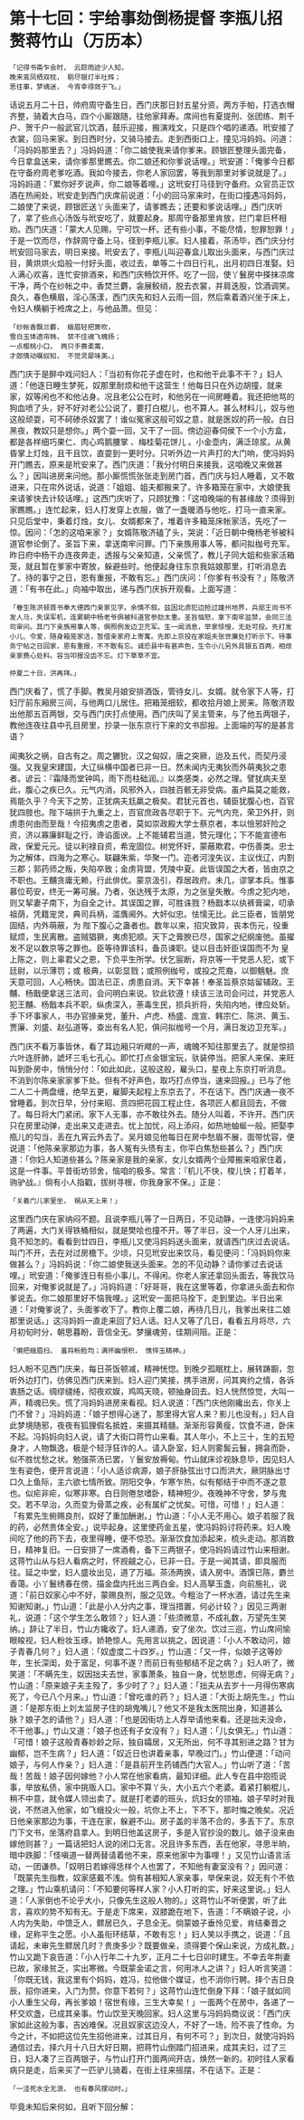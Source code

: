 第十七回：宇给事劾倒杨提督 李瓶儿招赘蒋竹山（万历本）
==============================================

    「记得书斋乍会时， 云踪雨迹少人知，
    晚来鸾凤栖双枕， 剔尽银灯半吐辉；
    思往事，梦魂迷， 今宵幸得效于飞。」

话说五月二十日，帅府周守备生日，西门庆那日封五星分资，两方手帕，打选衣帽齐整，骑着大白马，四个小厮跟随，往他家拜寿。席间也有夏提刑、张团练、荆千户、贺千户一般武官儿饮酒，鼓乐迎接，搬演戏文，只是四个唱的递酒。玳安接了衣裳，回马来家。到日西时分，又骑马接去。走到西街口上，撞见冯妈妈。问道：「冯妈妈那里去？」冯妈妈道：「你二娘使我来请你爹来。顾银匠整理头面完备，今日拿盒送来，请你爹那里瞧去。你二娘还和你爹说话哩。」玳安道：「俺爹今日都在守备府周老爹吃酒。我如今接去，你老人家回罢，等我到那里对爹说就是了。」冯妈妈道：「累你好歹说声，你二娘等着哩。」这玳安打马径到守备府。众官员正饮酒在热闹处，玳安走到西门庆席前说道：「小的回马家来时，在街口撞遇冯妈妈，二娘使了来说，顾银匠送丫头面来了，请爹瞧去；还要和爹说话哩。」西门庆听了，拿了些点心汤饭与玳安吃了，就要起身。那周守备那里肯放，拦门拿巨杯相劝。西门庆道：「蒙大人见赐，宁可饮一杯。还有些小事，不能尽情，恕罪恕罪！」于是一饮而尽，作辞周守备上马，径到李瓶儿家。妇人接着，茶汤毕，西门庆分付玳安回马家去，明日来接。玳安去了，李瓶儿叫迎春盒儿取出头面来，与西门庆过目，黄烘烘火焰般一付好头面，收过去，单等二十四日行礼，出月初四日准娶。妇人满心欢喜，连忙安排酒来，和西门庆畅饮开怀。吃了一回，使丫鬟房中搽抹凉席干净，两个在纱帐之中，香焚兰麝，衾展鲛绡，脱去衣裳，并肩迭股，饮酒调笑。良久，春色横眉，淫心荡漾，西门庆先和妇人云雨一回，然后乘着酒兴坐于床上，令妇人横躺于袵席之上，与他品萧。但见：

    「纱帐香飘兰麝， 蛾眉轻把箫吹，
    雪白玉体透帘帏， 禁不住魂飞魄扬；
    一点樱桃小口， 两只手赛柔荑，
    才郎情动嘱奴知， 不觉灵犀味美。」

西门庆于是醉中戏问妇人：「当初有你花子虚在时，也和他干此事不干？」妇人道：「他逐日睡生梦死，奴那里耐烦和他干这营生！他每日只在外边胡撞，就来家，奴等闲也不和他沾身。况且老公公在时，和他另在一间房睡着。我还把他骂的狗血喷了头，好不好对老公公说了，要打白棍儿，也不算人。甚么材料儿，奴与他这般顽耍，可不砢碜杀奴罢了！谁似冤家这般可奴之意，就是医奴的药一般。白日黑夜，教奴只是想你。」两个耍一回，又干了一回。傍边迎春伺侯下一个小方盒，都是各样细巧果仁、肉心鸡鹅腰掌 、梅桂菊花饼儿 。小金壶内，满泛琼浆。从黄昏掌上灯烛，且干且饮，直耍到一更时分。只听外边一片声打的大门响，使冯妈妈开门瞧去，原来是玳安来了。西门庆道：「我分付明日来接我，这咱晚又来做甚么？」因叫进房来问他。那小厮慌慌张张走到房门首，西门庆与妇人睡着，又不敢进来，只在帘外说话，说道：「姐姐、姐夫都搬来了。许多箱笼在家中，大娘使我来请爹快去计较话哩。」这西门庆听了，只顾犹豫：「这咱晚端的有甚缘故？须得到家瞧瞧。」连忙起来，妇人打发穿上衣服，做了一盏暖酒与他吃，打马一直来家。只见后堂中，秉着灯烛，女儿、女婿都来了，堆着许多箱笼床帐家活，先吃了一惊。因问：「怎的这咱来家？」女婿陈敬济磕了头，哭说：「近日朝中俺杨老爷被科道官参论倒了。圣旨下来，拿送南牢问罪。门下亲族用事人等，都问拟枷号充军。昨日府中杨干办连夜奔走，透报与父亲知道，父亲慌了，教儿子同大姐和些家活箱笼，就且暂在爹家中寄放，躲避些时。他便起身往东京我姑娘那里，打听消息去了。待的事宁之日，恩有重报，不敢有忘。」西门庆问：「你爹有书没有？」陈敬济道：「有书在此。」向袖中取出，递与西门庆拆开观看。上面写道：

    「眷生陈洪顿首书奉大德西门亲家见字。余情不叙。兹因北虏犯边抢过雄州地界，兵部王尚书不发人马，失误军机，连累朝中杨老爷俱被科道官参劾太重。圣旨恼怒，拿下南牢监禁，会同三法司审问。其门下亲族用事人等，俱照例发边卫充军。生一闻消息，举家惊惶，无处可投。先打发小儿、令爱，随身箱笼家活，暂借亲家府上寄寓。先即上京投在家姐夫张世廉处打听示下。待事务宁帖之日回家，恩有重报，不不敢有忘。诚恐县中有甚声色，生令小儿另外具银五百两，相烦亲家费心处料。容当叩报没齿不忘。灯下草草不宜。

    仲夏二十日，洪再拜。」

西门庆看了，慌了手脚。教吴月娘安排酒饭，管待女儿、女婿。就令家下人等，打妇厅前东厢房三间，与他两口儿居住。把箱笼细软，都收拾月娘上房来。陈敬济取出他那五百两银，交与西门庆打点使用。西门庆叫了吴主管来，与了他五两银子，教他连夜往县中孔目房里，抄录一张东京行下来的文书邸报。上面端的写的是甚言语？

闻夷狄之祸，自古有之。周之玁狁，汉之匈奴，唐之突厥，迨及五代，而契丹浸强。又我皇宋建国，大辽纵横中国者已非一日。然未闻内无夷狄而外萌夷狄之患者。谚云：『霜降而堂钟鸣，雨下而柱础润。』以类感类，必然之理。譬犹病夫至此，腹心之疾已久。元气内消，风邪外入，四肢百骸无非受病。虽卢扁莫之能救，焉能久乎？今天下之势，正犹病夫尪羸之极矣。君犹元首也，辅臣犹腹心也，百官犹四肢也。陛下端拱于九重之上，百官庶政各尽职于下。元气内充，荣卫外扞，则虏患何由而至哉！今招夷虏之患者，莫如崇政殿大学士蔡京者，本以憸邪奸险之资，济以寡廉鲜耻之行，谗谄面谀。上不能辅君当道，赞元理化；下不能宣德布政，保爱元元。徒以利禄自资，希宠固位。树党怀奸，蒙蔽欺君，中伤善类。忠士为之解体，四海为之寒心。联翩朱紫，华聚一门。迩者河湟失议，主议伐辽，内割三郡；郭药师之叛，失陷卒致；金虏背盟，凭陵中夏。此皆误国之大者，皆由京之不职也。王黼贪庸无赖，行此俳优。蒙京汲引，荐居政府。未几，谬掌本兵。惟事慕位苟安，终无一筹可展。乃者，张达残于太原，为之张皇失散。今虏之犯内地，则又挈妻子南下，为自全之计。其误国之罪，可胜诛戮？杨戬本以纨裤膏粱，叨承祖荫，凭籍宠灵，典司兵柄，滥膺阃外。大奸似忠。怯懦无比。此三臣者，皆朋党固结，内外萌蔽，为 陛下腹心之蛊者也。数年以来，招灾致异，丧本伤元，役重赋烦，生民离散。盗贼猖獗，夷虏犯顺。天下之膏腴已尽，国家之纪纲废弛。虽擢发不足以数京等之罪也。臣等待罪该科，备员谏职。徒以目击奸臣误国而不为 皇上陈之，则上辜君父之恩，下负平生所学。伏乞宸断，将京等一干党恶人犯，或下廷尉，以示薄罚；或 极典，以彰显戮；或照例枷号，或投之荒裔，以御魑魅。庶天意可回，人心畅快。国法已正，虏患自消。天下幸甚！奉圣旨蔡京姑留辅政。王黼、杨戬便拿送三法司，会问明白来说。钦此钦遵！续该三法司会问过，并党恶人犯王黼、杨戬本兵不职，纵虏深入，荼毒生民，损兵折将，失陷内地，律应处斩。手下坏事家人，书办官掾亲党，董升、卢虎、杨盛、庞宣、韩宗仁、陈洪、黄玉、贾廉、刘盛、赵弘道等，查出有名人犯，俱问拟枷号一个月，满日发边卫充军。」

西门庆不看万事皆休，看了耳边厢只听飕的一声，魂魄不知往那里去了。就是惊损六叶连肝肺，諕坏三毛七孔心。即忙打点金银宝玩，驮装停当。把家人来保、来旺叫到卧房中，悄悄分付：「如此如此，这般这般，雇头口，星夜上东京打听消息。不消到尔陈亲家家爹下处。但有不好声色，取巧打点停当，速来回报。」已与了他二人二十两盘缠，绝早五更，雇脚夫起程上东京去了，不在话下。西门庆通一夜不曾睡着。到次日早，分付来昭、贲四把花园工程止住，各项匠人都且回去，不做了。每日将大门紧闭。家下人无事，亦不敢往外去。随分人叫着，不许开。西门庆只在房里动弹，走出来又走进去。忧上加忧，闷上添闷，如热地蚰蜒一般。把娶李瓶儿的勾当，丢在九宵云外去了。吴月娘见他每日在房中愁眉不展，面带忧容，便说道：「他陈亲家那边为事，各人冤有头债有主，你平白焦愁些甚么？」西门庆道：「你妇人知道些甚么？陈亲家是我的亲家，女儿女婿两个业障搬来咱家住着，这是一件事。平昔街坊邻舍，恼咱的极多。常言：『机儿不快，梭儿快；打着羊，驹驴战。』倘有小人指戳，拔树寻根，你我身家不保。」正是：

    「关着门儿家里坐， 祸从天上来！」

这里西门庆在家纳闷不题。且说李瓶儿等了一日两日，不见动静，一连使冯妈妈来了两遍，大门关得铁桶相似，就是樊哙也撞不开。等了半日，没一个人牙儿出来，竟不知怎的。看看到廿四日，李瓶儿又使冯妈妈送头面来，就请西门庆过去说话。叫门不开，去在对过房檐下。少顷，只见玳安出来饮马，看见便问：「冯妈妈你来做甚么？」冯妈妈说：「你二娘使我送头面来。怎的不见动静？请你爹过去说话哩。」玳安道：「俺爹连日有些小事儿，不得闲。你老人家还拿回头面去，等我饮马回来，对俺爹说就是了。」冯妈妈道：「好哥哥，我在这里等着，你拿进头面去和你爹说去。你二娘那里好不恼我哩。」这玳安一面把马拴下，走到里边。半日出来道：「对俺爹说了，头面爹收下了。教你上覆二娘，再待几日儿，我爹出来往二娘那里说话。」这冯妈妈一直走来回了妇人话。妇人又等了几日，看看五月将尽，六月初旬时分，朝思暮盼，音信全无。梦攘魂劳，佳期间阻。正是：

    「懒把蛾眉扫， 羞将粉脸均；满怀幽恨积， 憔悴玉精神。」

妇人盼不见西门庆来，每日茶饭顿减，精神恍惚。到晚夕孤眠枕上，展转踌蹰，忽听外边打门，彷佛见西门庆来到。妇人迎门笑接，携手进房，问其爽约之情，各诉衷肠之话。绸缪缱绻，彻夜欢娱，鸡鸣天晓，顿抽身回去。妇人恍然惊觉，大叫一声，精魂已失。慌了冯妈妈进房来看视。妇人说道：「西门庆他刚纔出去，你关上门不曾？」冯妈妈道：「娘子想得心迷了，那里得大官人来？影儿也没有。」妇人自此梦境随邪，夜夜有狐狸假名抵姓，来摄其精髓。渐渐形容黄瘦，饮食不进，卧床不起。冯妈妈向妇人说，请了大街口蒋竹山来看。其人年小，不上三十，生的五短身才，人物飘逸，极是个轻浮狂诈的人。请入卧室，妇人则雾鬓云鬟，拥衾而卧，似不胜忧愁之状。勉强茶汤已罢，丫鬟安放褥甸。竹山就床诊视脉息毕，因见妇人生有姿色，便开言说道：「小人适诊病源，娘子肝脉弦出寸口而洪大，厥阴脉出寸口久上鱼际，主六欲七情所致。阴阳交争，乍寒乍热，似有郁结于中而不遂之意也。似疟非疟，似寒非寒。白日则倦怠嗜卧，精神短少。夜晚神不守舍，梦与鬼交。若不早治，久而变为骨蒸之疾，必有属纩之忧矣。可惜，可惜！」妇人道：「有累先生俯赐良剂，奴好了重加酬谢。」竹山道：「小人无不用心。娘子若服了我的药，必然贵体全安。」说毕起身。这里使药金五星，使冯妈妈讨将药来。妇人晚间吃了他的药下去，夜里得睡，便不惊恐。渐渐饮食加添起来，梳头走动。那消数日，精神复旧。一日安排了一席酒肴，备下三两银子，使冯妈妈请过竹山来相谢。这蒋竹山从与妇人看病之时，怀觊觎之心，已非一日。于是一闻其请，即具服而往。延之中堂，妇人盛妆出见，道了万福。茶汤两换，请入房中。酒馔已陈，麝兰香蔼。小丫鬟绣春在傍，描金盘内托出三两白金。妇人高拏玉盏，向前施礼，说道：「前日奴家心中不好，蒙赐良剂，服之见效。今粗治了一杯水酒，请过先生来知谢知谢。」竹山道：「此是小人分内之事，理当措置，何必计较？」因见三两谢礼，说道：「这个学生怎么敢领？」妇人道：「些须微意，不成礼数，万望先生笑纳。」辞让了半日，竹山方纔收了。妇人递酒，安了坐次。饮过三巡，竹山席间愉眼睃视，妇人粉妆玉琢，娇艳惊人。先用言以挑之，因说道：「小人不敢动问，娘子青春几何？」妇人道：「奴虚度二十四岁。」竹山道：「又一件，似娘子这等妙年，生长深闺，处于富足，何事不遂？而前日有些郁结不足之病？」妇人听了，微笑道：「不瞒先生，奴因拙夫去世，家事萧条，独自一身，忧愁思虑，何得无病？」竹山道：「原来娘子夫主殁了，多少时了？」妇人道：「拙夫从去岁十一月得伤寒病死了，今已八个月来。」竹山道：「曾吃谁的药？」妇人道：「大街上胡先生。」竹山道：「是那东街上刘太监房子住的胡鬼嘴儿？他又不是我太医院出身，知道甚么脉？娘子怎的请他？」妇人道：「也是因街坊上人荐举请他来看。还是拙夫没命，不干他事。」竹山又道：「娘子也还有子女没有？」妇人道：「儿女俱无。」竹山道：「可惜！娘子这般青春妙龄之际，独自孀居，又无所出，何不寻其别进之路？甘为幽郁，岂不生病？」妇人道：「奴近日也讲着亲事，早晚过门。」竹山便道：「动问娘子，与何人作亲？」妇人道：「是县前开生药铺西门大官人。」竹山听了道：「苦哉！苦哉！娘子因何嫁他？小人常在他家看病，最知详细。此人专在县中抱揽说事，举放私债，家中挑贩人口。家中不算丫头，大小五六个老婆。着紧打躺棍儿，稍不中意，就令媒人领出卖了。就是打老婆的班头，炕妇女的领袖。娘子早时对我说，不然进入他家，如飞蛾投火一般，坑你上不上，下不下，那时悔之晚矣。况近日他亲家那边为事，干连在家，躲避不山。房子盖的半落不合的，多丢下了。东京门下文书，坐落府县拿人。到明日他盖这房子，多是入官抄没的数儿。娘子没来由嫁他则甚？」一篇话把妇人说的闭口无言。况且许多东西，丢在他家，寻思半晌，暗中跌脚：「怪嗔道一替两替请着他不来，原来他家中为事哩！」又见竹山语言活动，一团谦恭。「奴明日若嫁得恁样个人也罢了，不知他有妻室没有？」因问道：「既蒙先生指教，奴家感戴不浅。倘有甚相知人家亲事，举保来说，奴无有个不依之理。」竹山乘机请问：「不知要何等样人家？小人打听的实，好来这里说。」妇人道：「人家倒也不论乎大小，只像先生这般人物的。」这蒋竹山不听便罢，听了此言，喜欢的势不知有无。于是走下席来，双膝跪在地下，告道：「不瞒娘子说，小人内为失助，中馈乏人，鳏居已久，子息全无。倘蒙娘子垂怜见爱，肯结秦晋之缘，足称平生之愿。小人虽衔环结草，不敢有忘！」妇人笑以手携之，说道：「且请起，未审先生鳏居几时？贵庚多少？既要做亲，须得要个保山来说，方成礼数。」竹山又跪下哀告道：「小人行年二十九岁，正月二十七日卯时建生。不幸去年荆妻已故，家缘贫乏，实出寒微。今既蒙金诺之言，何用冰人之讲？」妇人听言笑道：「你既无钱，我这里有个妈妈，姓冯，拉他做个媒证，也不消你行聘。择个吉日良辰，招你进来，入门为赘。你意下若何？」这蒋竹山连忙倒身下拜：「娘子就如同小人重生父母，再长爹娘！宿世有缘，三生大幸矣！」一面两个在房中，各递了一杯交欢盏，已成其亲事。竹山饮至天晚回家。妇人这里与冯妈妈商议说：「西门庆家如此这般为事，吉凶难保。况且奴家这边没人，不好了一场，险不丧了性命。为今之计，不如把这位先生招他进来，过其日月，有何不可？」到次日，就使冯妈妈通信过去，择六月十八日大好日期，把蒋竹山倒踏门招进来，成其夫妇，过了三日，妇人凑了三百两银子，与竹山打开门面两间开店，焕然一新的。初时往人家看病只是走，后来买了一匹驴儿骑着，在街上往来摇摆，不在话下。正是：

    「一洼死水全无浪， 也有春风摆动时。」

毕竟未知后来何如，且听下回分解：
